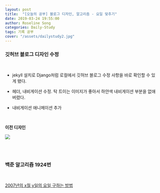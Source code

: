 ```yaml
---
layout: post
title:  "[오늘의 공부] 블로그 디자인, 알고리즘 - 요일 맞추기"
date: 2019-03-24 19:55:00
author: Roseline Song
categories: Daily-Study
tags: 기록 공부
cover: "/assets/dailystudy2.jpg"
---
```



### 깃허브 블로그 디자인 수정 

​<br>

- jekyll 설치로 Django처럼 로컬에서 깃허브 블로그 수정 사항을 바로 확인할 수 있게 됐다. 

- 헤더, 내비게이션 수정. 탁 트이는 이미지가 좋아서 하얀색 내비게이션 부분을 없애버렸다.

- 내비게이션 애니메이션 추가 

​<br>


**이전 디자인**

<img src="https://postfiles.pstatic.net/MjAxOTAzMjRfMTAx/MDAxNTUzNDI4OTM3ODU5.JzRiSLwErOpuubAilbf0pVFApJpTPu2VlvxDngs-Pq0g.pHEDxgVr739iO1GXdROz6xGgHFAzA6_RFHq5M4Tw8oEg.PNG.guseod24/before.PNG?type=w966">

​<br>
​<br>


### 백준 알고리즘 1924번

​<br>

[2007년의 x월 y일의 요일 구하는 방법](https://roseline124.github.io/algorithm/2019/03/24/Algorithm-baekjoon-1924.html)


